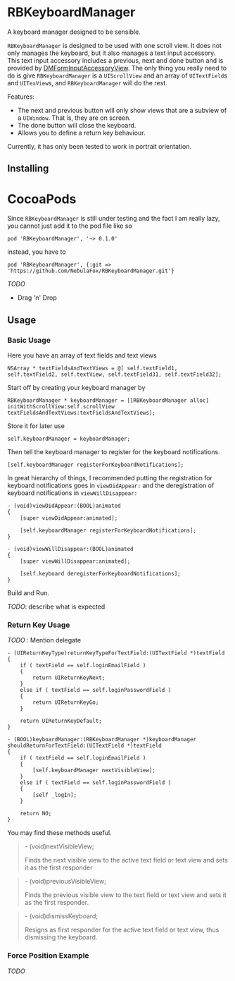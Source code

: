 # RBKeyboardManager

A keyboard manager designed to be sensible.

`RBKeyboardManager` is designed to be used with one scroll view.
It does not only manages the keyboard, but it also manages a text input accessory.
This text input accessory includes a previous, next and done button
and is provided by [DMFormInputAccessoryView](https://github.com/fumoboy007/DMFormInputAccessoryView).
The only thing you really need to do is give `RBKeyboardManager` is a `UIScrollView` and
an array of `UITextField`s and `UITexView`s, and `RBKeyboardManager` will do the rest.

Features:

* The next and previous button will only show views that are a subview of a `UIWindow`.
    That is, they are on screen.
* The done button will close the keyboard.
* Allows you to define a return key behaviour.

Currently, it has only been tested to work in portrait orientation.


## Installing

# CocoaPods

Since `RBKeyboardManager` is still under testing and the fact I am really lazy,
you cannot just add it to the pod file like so

    pod 'RBKeyboardManager', '~> 0.1.0'
    
instead, you have to

    pod 'RBKeyboardManager', {:git => 'https://github.com/NebulaFox/RBKeyboardManager.git'}

_TODO_

* Drag 'n' Drop

## Usage

### Basic Usage

Here you have an array of text fields and text views

    NSArray * textFieldsAndTextViews = @[ self.textField1, self.textField2, self.textView, self.textField31, self.textField32];
    
Start off by creating your keyboard manager by

    RBKeyboardManager * keyboardManager = [[RBKeyboardManager alloc] initWithScrollView:self.scrollView textFieldsAndTextViews:textFieldsAndTextViews];

Store it for later use

    self.keyboardManager = keyboardManager;
    
Then tell the keyboard manager to register for the keyboard notifications.

    [self.keyboardManager registerForKeyboardNotifications];

In great hierarchy of things, I recommended putting the registration for keyboard notifications
goes in `viewDidAppear:` and the deregistration of keyboard notifications in `viewWillDisappear:`

    - (void)viewDidAppear:(BOOL)animated
    {
        [super viewDidAppear:animated];
        
        [self.keyboardManager registerForKeyboardNotifications];
    }
    
    - (void)viewWillDisappear:(BOOL)animated
    {
        [super viewWillDisappear:animated];
        
        [self.keyboard deregisterForKeyboardNotifications];
    }

Build and Run. 

_TODO_: describe what is expected
   
   
### Return Key Usage

_TODO_ : Mention delegate


    - (UIReturnKeyType)returnKeyTypeForTextField:(UITextField *)textField
    {
        if ( textField == self.loginEmailField )
        {
            return UIReturnKeyNext;
        }
        else if ( textField == self.loginPasswordField )
        {
            return UIReturnKeyGo;
        }
    
        return UIReturnKeyDefault;
    }

    - (BOOL)keyboardManager:(RBKeyboardManager *)keyboardManager shouldReturnForTextField:(UITextField *)textField
    {
        if ( textField == self.loginEmailField )
        {
            [self.keyboardManager nextVisibleView];
        }
        else if ( textField == self.loginPasswordField )
        {
            [self _logIn];
        }
    
        return NO;
    }

You may find these methods useful.

> \- (void)nextVisibleView;
>
> Finds the next visible view to the active text field or text view and sets it as the first responder

> \- (void)previousVisibleView;
>
> Finds the previous visible view to the text field or text view and sets it as the first responder.

> \- (void)dismissKeyboard;
>
> Resigns as first responder for the active text field or text view, thus dismissing the keyboard.


### Force Position Example

_TODO_



    
